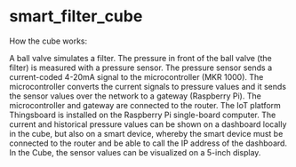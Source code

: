 # smart_filter_cube
How the cube works:

A ball valve simulates a filter.
The pressure in front of the ball valve (the filter) is measured with a pressure sensor.
The pressure sensor sends a current-coded 4-20mA signal to the microcontroller (MKR 1000).
The microcontroller converts the current signals to pressure values and it sends the sensor values over the network to a gateway (Raspberry Pi).
The microcontroller and gateway are connected to the router.
The IoT platform Thingsboard is installed on the Raspberry Pi single-board computer.
The current and historical pressure values can be shown on a dashboard locally in the cube, but also on a smart device, whereby the smart device must be connected to the router and be able to call the IP address of the dashboard.
In the Cube, the sensor values can be visualized on a 5-inch display.
